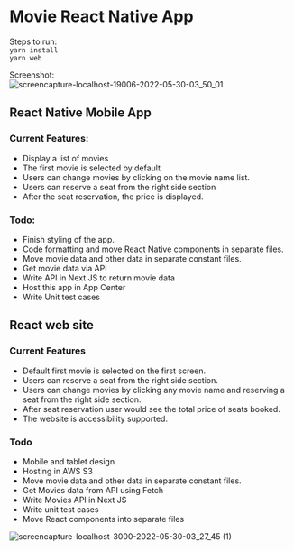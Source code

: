 # Movie React Native App

Steps to run: \
`yarn install` \
`yarn web`


Screenshot: \
![screencapture-localhost-19006-2022-05-30-03_50_01](https://user-images.githubusercontent.com/2870345/170884483-9485c67e-a9ce-43ec-b6ac-6d3efce0dbd4.png)



## React Native Mobile App

### Current Features:
- Display a list of movies
- The first movie is selected by default
- Users can change movies by clicking on the movie name list.
- Users can reserve a seat from the right side section
- After the seat reservation, the price is displayed.

### Todo:
- Finish styling of the app.
- Code formatting and move React Native components in separate files. 
- Move movie data and other data in separate constant files. 
- Get movie data via API
- Write API in Next JS to return movie data
- Host this app in App Center
- Write Unit test cases




## React web site
### Current Features
- Default first movie is selected on the first screen.
- Users can reserve a seat from the right side section.
- Users can change movies by clicking any movie name and reserving a seat from the right side section.
- After seat reservation user would see the total price of seats booked.
- The website is accessibility supported.

### Todo
- Mobile  and tablet design
- Hosting in AWS S3
- Move movie data and other data in separate constant files. 
- Get Movies data from API using Fetch
- Write Movies API in Next JS
- Write unit test cases
- Move React components into separate files


![screencapture-localhost-3000-2022-05-30-03_27_45 (1)](https://user-images.githubusercontent.com/2870345/170884710-89220b22-6ef1-4f9c-b289-fd02d423ee24.png)

